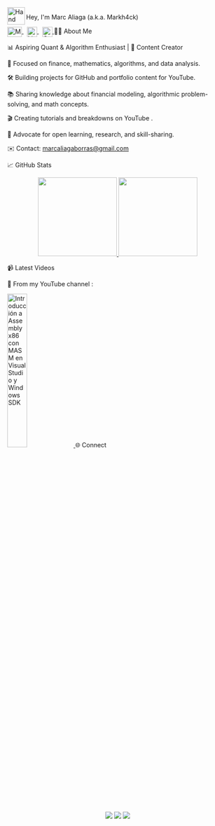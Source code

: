 <img alt="Hand Wave" src="./assets/Hand%20Wave.gif" width="40" align="left"/>


Hey, I'm Marc Aliaga (a.k.a. Markh4ck)


<a href="https://youtube.com/@marcaliaga" target="_blank"> <img align="center" src="https://upload.wikimedia.org/wikipedia/commons/0/09/YouTube_full-color_icon_%282017%29.svg" alt="Marc Aliaga YouTube" height="23px" width="33px"/> </a> &nbsp; <a href="https://linkedin.com/in/marc-aliaga" target="_blank"> <img align="center" src="https://cdn-icons-png.flaticon.com/512/174/174857.png" alt="LinkedIn" height="23px" width="23px"/> </a> &nbsp; <a href="mailto:marcaliagaborras@gmailc.com" target="_blank"> <img align="center" src="https://cdn-icons-png.flaticon.com/512/906/906312.png" alt="Gmail" height="23px" width="23px"/> </a>
👨‍💻 About Me

📊 Aspiring Quant & Algorithm Enthusiast | 🎥 Content Creator

🧩 Focused on finance, mathematics, algorithms, and data analysis.

🛠 Building projects for GitHub and portfolio content for YouTube.

📚 Sharing knowledge about financial modeling, algorithmic problem-solving, and math concepts.

🎬 Creating tutorials and breakdowns on YouTube
.

🔐 Advocate for open learning, research, and skill-sharing.

✉️ Contact: marcaliagaborras@gmail.com

📈 GitHub Stats
<p align="center"> <a href="https://github.com/markh4ck"> <img height="180em" src="https://github-readme-stats-eight-theta.vercel.app/api?username=markh4ck&show_icons=true&theme=algolia&include_all_commits=true&count_private=true"/> <img height="180em" src="https://github-readme-stats-eight-theta.vercel.app/api/top-langs/?username=markh4ck&layout=compact&langs_count=8&theme=algolia"/> </a> </p>
📹 Latest Videos

🎥 From my YouTube channel
:

<a href="https://www.youtube.com/watch?v=eqtWiryKf48&t=138s" target="_blank"> <img width="30%" src="https://i.ytimg.com/an_webp/eqtWiryKf48/mqdefault_6s.webp?du=3000&sqp=CMmq4cIG&rs=AOn4CLCQXfU6oxszxueINBkdDxFxAhHH1g" alt="Introducción a Assembly x86 con MASM en Visual Studio y Windows SDK"/> </a>
🌐 Connect

<p align="center"> <a href="https://linkedin.com/in/marc-aliaga-ciberseguridad"><img src="https://img.shields.io/badge/-Marc%20Aliaga-0077B5?style=flat&logo=Linkedin&logoColor=white"/></a> <a href="mailto:marcaliagaborras@gmailc.com"><img src="https://img.shields.io/badge/-marcaliagaborras@gmailc.com-D14836?style=flat&logo=Gmail&logoColor=white"/></a> <a href="https://youtube.com/@marcaliaga"><img src="https://img.shields.io/badge/-YouTube-red?style=flat&logo=youtube&logoColor=white"/></a> </p>
